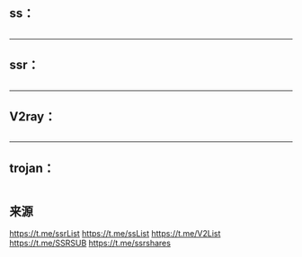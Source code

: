 ##  ss：

```

```



---

## ssr：

```

```




---

## V2ray：

```

```
---

## trojan：

```

```

## 来源

 https://t.me/ssrList   https://t.me/ssList   https://t.me/V2List https://t.me/SSRSUB https://t.me/ssrshares










